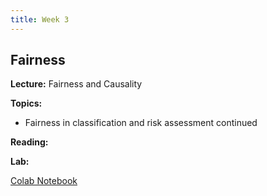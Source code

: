 ```yaml
---
title: Week 3
---
```


## Fairness

**Lecture:** Fairness and Causality

<!---
* DS-GA 1017: [fairness slides (weeks 2 & 3)](../../../assets/2_3_Fairness_1017.pdf)
* DS-UA 202: [fairness slides](../../../assets/3_fairness_2023_202.pdf) and [causality slides](../../../assets/4_causality_SP2023_202.pdf) 
-->

**Topics:**

* Fairness in classification and risk assessment continued

**Reading:**  
<!---
[Introduction and Algorithmic Fairness](../../../assets/fairness_reader_2024.pdf)
-->

**Lab:** <!-- Exploring Fairness when Training Models -->

<!---
* DS-GA 1017: [Colab Notebook](https://colab.research.google.com/drive/1bHsDGdUAzdYu2f3oPRZyRNEvBlnWz95J?usp=drive_link)

-->
[Colab Notebook](https://drive.google.com/file/d/1hcvT2cRuuAyRz369GOeUsA11gj0e4G3R/view?usp=sharing)
